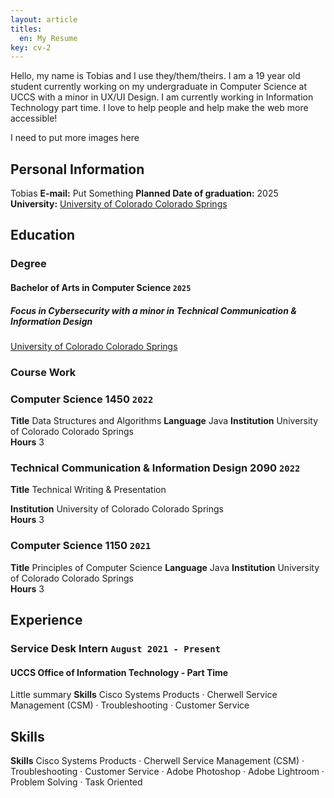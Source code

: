 ```yaml
---
layout: article
titles:
  en: My Resume
key: cv-2
---
```



Hello, my name is Tobias and I use they/them/theirs. I am a 19 year old student currently working on my undergraduate in Computer Science at UCCS with a minor in UX/UI Design. I am currently working in Information Technology part time. I love to help people and help make the web more accessible!

I need to put more images here

## Personal Information

Tobias
**E-mail:** Put Something
**Planned Date of graduation:** 2025  
**University:** [University of Colorado Colorado Springs](http://www.uccs.edu)  

## Education

### Degree
#### Bachelor of Arts in Computer Science `2025`
##### Focus in Cybersecurity with a minor in Technical Communication & Information Design
[University of Colorado Colorado Springs](https://www.uccs.edu)


### Course Work

### Computer Science 1450 `2022`
**Title** Data Structures and Algorithms
**Language** Java
**Institution** University of Colorado Colorado Springs  
**Hours** 3

### Technical Communication & Information Design 2090 `2022`
**Title** Technical Writing & Presentation

**Institution** University of Colorado Colorado Springs  
**Hours** 3

### Computer Science 1150 `2021`
**Title** Principles of Computer Science
**Language** Java
**Institution** University of Colorado Colorado Springs  
**Hours** 3


## Experience
### Service Desk Intern `August 2021 - Present`
#### UCCS Office of Information Technology - Part Time
Little summary
**Skills** Cisco Systems Products · Cherwell Service Management (CSM) · Troubleshooting · Customer Service

## Skills

**Skills** Cisco Systems Products · Cherwell Service Management (CSM) · Troubleshooting · Customer Service · Adobe Photoshop · Adobe Lightroom · Problem Solving · Task Oriented
